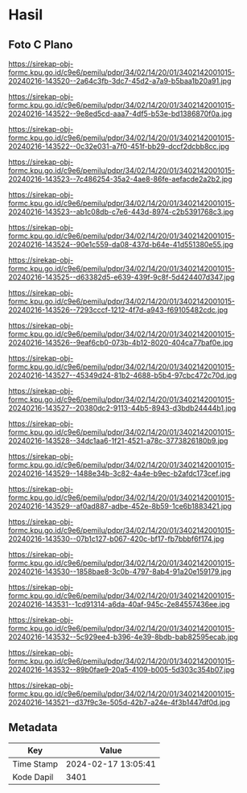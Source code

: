 # Hasil

## Foto C Plano

https://sirekap-obj-formc.kpu.go.id/c9e6/pemilu/pdpr/34/02/14/20/01/3402142001015-20240216-143520--2a64c3fb-3dc7-45d2-a7a9-b5baa1b20a91.jpg

https://sirekap-obj-formc.kpu.go.id/c9e6/pemilu/pdpr/34/02/14/20/01/3402142001015-20240216-143522--9e8ed5cd-aaa7-4df5-b53e-bd1386870f0a.jpg

https://sirekap-obj-formc.kpu.go.id/c9e6/pemilu/pdpr/34/02/14/20/01/3402142001015-20240216-143522--0c32e031-a7f0-451f-bb29-dccf2dcbb8cc.jpg

https://sirekap-obj-formc.kpu.go.id/c9e6/pemilu/pdpr/34/02/14/20/01/3402142001015-20240216-143523--7c486254-35a2-4ae8-86fe-aefacde2a2b2.jpg

https://sirekap-obj-formc.kpu.go.id/c9e6/pemilu/pdpr/34/02/14/20/01/3402142001015-20240216-143523--ab1c08db-c7e6-443d-8974-c2b5391768c3.jpg

https://sirekap-obj-formc.kpu.go.id/c9e6/pemilu/pdpr/34/02/14/20/01/3402142001015-20240216-143524--90e1c559-da08-437d-b64e-41d551380e55.jpg

https://sirekap-obj-formc.kpu.go.id/c9e6/pemilu/pdpr/34/02/14/20/01/3402142001015-20240216-143525--d63382d5-e639-439f-9c8f-5d424407d347.jpg

https://sirekap-obj-formc.kpu.go.id/c9e6/pemilu/pdpr/34/02/14/20/01/3402142001015-20240216-143526--7293cccf-1212-4f7d-a943-f69105482cdc.jpg

https://sirekap-obj-formc.kpu.go.id/c9e6/pemilu/pdpr/34/02/14/20/01/3402142001015-20240216-143526--9eaf6cb0-073b-4b12-8020-404ca77baf0e.jpg

https://sirekap-obj-formc.kpu.go.id/c9e6/pemilu/pdpr/34/02/14/20/01/3402142001015-20240216-143527--45349d24-81b2-4688-b5b4-97cbc472c70d.jpg

https://sirekap-obj-formc.kpu.go.id/c9e6/pemilu/pdpr/34/02/14/20/01/3402142001015-20240216-143527--20380dc2-9113-44b5-8943-d3bdb24444b1.jpg

https://sirekap-obj-formc.kpu.go.id/c9e6/pemilu/pdpr/34/02/14/20/01/3402142001015-20240216-143528--34dc1aa6-1f21-4521-a78c-3773826180b9.jpg

https://sirekap-obj-formc.kpu.go.id/c9e6/pemilu/pdpr/34/02/14/20/01/3402142001015-20240216-143529--1488e34b-3c82-4a4e-b9ec-b2afdc173cef.jpg

https://sirekap-obj-formc.kpu.go.id/c9e6/pemilu/pdpr/34/02/14/20/01/3402142001015-20240216-143529--af0ad887-adbe-452e-8b59-1ce6b1883421.jpg

https://sirekap-obj-formc.kpu.go.id/c9e6/pemilu/pdpr/34/02/14/20/01/3402142001015-20240216-143530--07b1c127-b067-420c-bf17-fb7bbbf6f174.jpg

https://sirekap-obj-formc.kpu.go.id/c9e6/pemilu/pdpr/34/02/14/20/01/3402142001015-20240216-143530--1858bae8-3c0b-4797-8ab4-91a20e159179.jpg

https://sirekap-obj-formc.kpu.go.id/c9e6/pemilu/pdpr/34/02/14/20/01/3402142001015-20240216-143531--1cd91314-a6da-40af-945c-2e84557436ee.jpg

https://sirekap-obj-formc.kpu.go.id/c9e6/pemilu/pdpr/34/02/14/20/01/3402142001015-20240216-143532--5c929ee4-b396-4e39-8bdb-bab82595ecab.jpg

https://sirekap-obj-formc.kpu.go.id/c9e6/pemilu/pdpr/34/02/14/20/01/3402142001015-20240216-143532--89b0fae9-20a5-4109-b005-5d303c354b07.jpg

https://sirekap-obj-formc.kpu.go.id/c9e6/pemilu/pdpr/34/02/14/20/01/3402142001015-20240216-143521--d37f9c3e-505d-42b7-a24e-4f3b1447df0d.jpg


## Metadata

| Key        | Value               |
| ---------- | ------------------- |
| Time Stamp | 2024-02-17 13:05:41 |
| Kode Dapil | 3401                |



